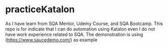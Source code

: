 # practiceKatalon
As I have learn from SQA Mentor, Udemy Course, and SQA Bootcamp. This repo is for indicate that I can do automation using Katalon even I do not have work experience related to SQA.
The demonstration is using (https://www.saucedemo.com/) as example

